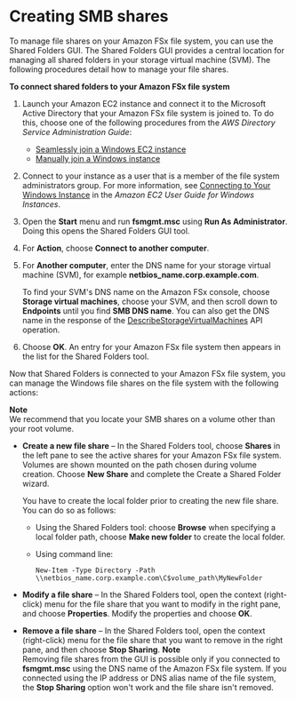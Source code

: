 # Creating SMB shares<a name="create-smb-shares"></a>

To manage file shares on your Amazon FSx file system, you can use the Shared Folders GUI\. The Shared Folders GUI provides a central location for managing all shared folders in your storage virtual machine \(SVM\)\. The following procedures detail how to manage your file shares\.

**To connect shared folders to your Amazon FSx file system**

1. Launch your Amazon EC2 instance and connect it to the Microsoft Active Directory that your Amazon FSx file system is joined to\. To do this, choose one of the following procedures from the *AWS Directory Service Administration Guide*:
   + [Seamlessly join a Windows EC2 instance](https://docs.aws.amazon.com/directoryservice/latest/admin-guide/launching_instance.html)
   + [Manually join a Windows instance](https://docs.aws.amazon.com/directoryservice/latest/admin-guide/join_windows_instance.html)

1. Connect to your instance as a user that is a member of the file system administrators group\. For more information, see [Connecting to Your Windows Instance](https://docs.aws.amazon.com/AWSEC2/latest/WindowsGuide/connecting_to_windows_instance.html) in the *Amazon EC2 User Guide for Windows Instances*\.

1. Open the **Start** menu and run **fsmgmt\.msc** using **Run As Administrator**\. Doing this opens the Shared Folders GUI tool\.

1. For **Action**, choose **Connect to another computer**\.

1. For **Another computer**, enter the DNS name for your storage virtual machine \(SVM\), for example **netbios\_name\.corp\.example\.com**\. 

   To find your SVM's DNS name on the Amazon FSx console, choose **Storage virtual machines**, choose your SVM, and then scroll down to **Endpoints** until you find **SMB DNS name**\. You can also get the DNS name in the response of the [DescribeStorageVirtualMachines](https://docs.aws.amazon.com/fsx/latest/APIReference/API_DescribeStorageVirtualMachines.html) API operation\.

1. Choose **OK**\. An entry for your Amazon FSx file system then appears in the list for the Shared Folders tool\.

Now that Shared Folders is connected to your Amazon FSx file system, you can manage the Windows file shares on the file system with the following actions:

**Note**  
We recommend that you locate your SMB shares on a volume other than your root volume\.
+ **Create a new file share** – In the Shared Folders tool, choose **Shares** in the left pane to see the active shares for your Amazon FSx file system\. Volumes are shown mounted on the path chosen during volume creation\. Choose **New Share** and complete the Create a Shared Folder wizard\.

  You have to create the local folder prior to creating the new file share\. You can do so as follows: 
  + Using the Shared Folders tool: choose **Browse** when specifying a local folder path, choose **Make new folder** to create the local folder\.
  + Using command line:

    ```
    New-Item -Type Directory -Path \\netbios_name.corp.example.com\C$volume_path\MyNewFolder
    ```
+ **Modify a file share** – In the Shared Folders tool, open the context \(right\-click\) menu for the file share that you want to modify in the right pane, and choose **Properties**\. Modify the properties and choose **OK**\.
+ **Remove a file share** – In the Shared Folders tool, open the context \(right\-click\) menu for the file share that you want to remove in the right pane, and then choose **Stop Sharing**\.
**Note**  
Removing file shares from the GUI is possible only if you connected to **fsmgmt\.msc** using the DNS name of the Amazon FSx file system\. If you connected using the IP address or DNS alias name of the file system, the **Stop Sharing** option won't work and the file share isn't removed\.
